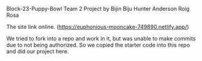 Block-23-Puppy-Bowl
Team 2 Project by Bijin Biju Hunter Anderson Roig Rosa

The site link online. (https://euphonious-mooncake-749890.netlify.app/)

We tried to fork into a repo and work in it, but was unable to make commits due to not being authorized. So we copied the starter code into this repo and did our project here.